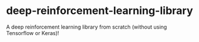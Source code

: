 # deep-reinforcement-learning-library
A deep reinforcement learning library from scratch (without using Tensorflow or Keras)!
